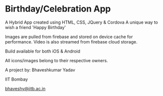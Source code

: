 # Birthday/Celebration App

A Hybrid App created using HTML, CSS, JQuery & Cordova
A unique way to wish a friend 'Happy Birthday' 

Images are pulled from firebase and stored on device cache for performance. 
Video is also streamed from firebase cloud storage. 

Build available for both iOS & Android

All icons/images belong to their respective owners. 


A project by: Bhaveshkumar Yadav

IIT Bombay 

bhaveshy@iitb.ac.in
